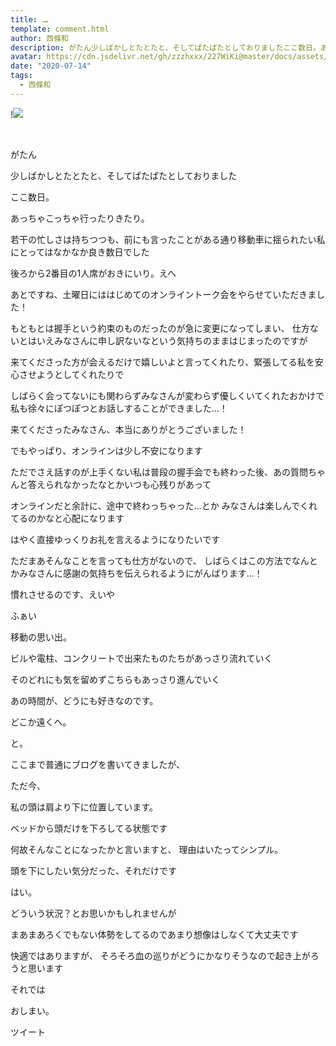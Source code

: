 ```yaml
---
title: ‎ࡄ
template: comment.html
author: 西條和
description: がたん少しばかしとたとたと、そしてぱたぱたとしておりましたここ数日。あっちゃこっちゃ行ったりきたり。...
avatar: https://cdn.jsdelivr.net/gh/zzzhxxx/227WiKi@master/docs/assets/photo/avatar/nagomi.jpg
date: "2020-07-14"
tags:
  - 西條和
---
```


!![](https://cdn.jsdelivr.net/gh/227WiKi/227WiKi-image@master/blog-image/nagomi-2020-07-14_1.jpg)



  ﻿











がたん
















少しばかしとたとたと、そしてぱたぱたとしておりました

ここ数日。













あっちゃこっちゃ行ったりきたり。











若干の忙しさは持ちつつも、前にも言ったことがある通り移動車に揺られたい私にとってはなかなか良き数日でした









後ろから2番目の1人席がおきにいり。えへ




























あとですね、土曜日にははじめてのオンライントーク会をやらせていただきました！













もともとは握手という約束のものだったのが急に変更になってしまい、
仕方ないとはいえみなさんに申し訳ないなという気持ちのままはじまったのですが








来てくださった方が会えるだけで嬉しいよと言ってくれたり、緊張してる私を安心させようとしてくれたりで




しばらく会ってないにも関わらずみなさんが変わらず優しくいてくれたおかけで私も徐々にぽつぽつとお話しすることができました…！










来てくださったみなさん、本当にありがとうございました！



















でもやっぱり、オンラインは少し不安になります












ただでさえ話すのが上手くない私は普段の握手会でも終わった後、あの質問ちゃんと答えられなかったなとかいつも心残りがあって










オンラインだと余計に、途中で終わっちゃった…とか
みなさんは楽しんでくれてるのかなと心配になります











はやく直接ゆっくりお礼を言えるようになりたいです



















ただまあそんなことを言っても仕方がないので、
しばらくはこの方法でなんとかみなさんに感謝の気持ちを伝えられるようにがんばります…！














慣れさせるのです、えいや
















ふぁい











移動の思い出。










ビルや電柱、コンクリートで出来たものたちがあっさり流れていく








そのどれにも気を留めずこちらもあっさり進んでいく










あの時間が、どうにも好きなのです。














どこか遠くへ。























と。








ここまで普通にブログを書いてきましたが、









ただ今、


私の頭は肩より下に位置しています。








ベッドから頭だけを下ろしてる状態です














何故そんなことになったかと言いますと、
理由はいたってシンプル。












頭を下にしたい気分だった、それだけです



はい。













どういう状況？とお思いかもしれませんが

まあまあろくでもない体勢をしてるのであまり想像はしなくて大丈夫です














快適ではありますが、
そろそろ血の巡りがどうにかなりそうなので起き上がろうと思います

















それでは


















おしまい。


ツイート



